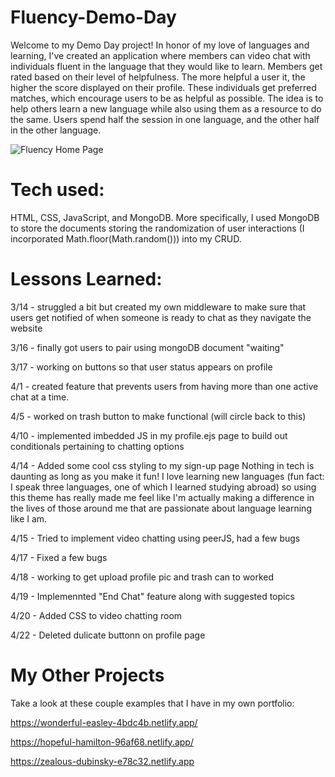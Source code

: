 # Fluency-Demo-Day

Welcome to my Demo Day project! In honor of my love of languages and learning, I've created an application where members can video chat with individuals fluent in the language that they would like to learn. Members get rated based on their level of helpfulness. The more helpful a user it, the higher the score displayed on their profile. These individuals get preferred matches, which encourage users to be as helpful as possible. The idea is to help others learn a new language while also using them as a resource to do the same. Users spend half the session in one language, and the other half in the other language.

![Fluency Home Page](background2.jpg)

# Tech used:
HTML, CSS, JavaScript, and MongoDB. More specifically, I used MongoDB to store the documents storing the randomization of user interactions (I incorporated Math.floor(Math.random())) into my CRUD.



# Lessons Learned:

3/14 - struggled a bit but created my own middleware to make sure that users get notified of when someone is ready to chat as they navigate the website

3/16 - finally got users to pair using mongoDB document "waiting"

3/17 - working on buttons so that user status appears on profile

4/1 - created feature that prevents users from having more than one active chat at a time.

4/5 - worked on trash button to make functional (will circle back to this)

4/10 - implemented imbedded JS in my profile.ejs page to build out conditionals pertaining to chatting options

4/14 - Added some cool css styling to my sign-up page
Nothing in tech is daunting as long as you make it fun! I love learning new languages (fun fact: I speak three languages, one of which I learned studying abroad) so using this theme has really made me feel like I'm actually making a difference in the lives of those around me that are passionate about language learning like I am.

4/15 - Tried to implement video chatting using peerJS, had a few bugs

4/17 - Fixed a few bugs


4/18 - working to get upload profile pic and trash can to worked


4/19 - Implemennted "End Chat" feature along with suggested topics

4/20 - Added CSS to video chatting room


4/22 - Deleted dulicate buttonn on profile page
# My Other Projects
Take a look at these couple examples that I have in my own portfolio:

https://wonderful-easley-4bdc4b.netlify.app/

https://hopeful-hamilton-96af68.netlify.app/

https://zealous-dubinsky-e78c32.netlify.app

